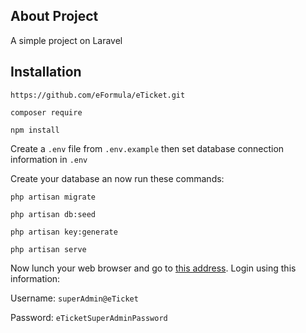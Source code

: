 ## About Project

A simple project on Laravel

## Installation
```git
https://github.com/eFormula/eTicket.git 
```

```shell script
composer require
```

```shell script
npm install
```

Create a `.env` file from `.env.example` then set database connection information in `.env`

Create your database an now run these commands:

```shell script
php artisan migrate
```

```shell script
php artisan db:seed
```

```shell script
php artisan key:generate
```

```shell script
php artisan serve
```

Now lunch your web browser and go to [this address](http://127.0.0.1:8000/). Login using this information:

Username: 
``superAdmin@eTicket``

Password: 
``eTicketSuperAdminPassword``